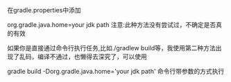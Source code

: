 在gradle.properties中添加

org.gradle.java.home=your jdk path
注意:此种方法没有尝试过，不确定是否真的有效

如果你是直接通过命令行执行任务,比如./gradlew build等，我使用第二种方法出现了乱码，编译不通过，也懒得去深究了，可以使用

gradle build -Dorg.gradle.java.home='your jdk path'
命令行带参数的方式执行